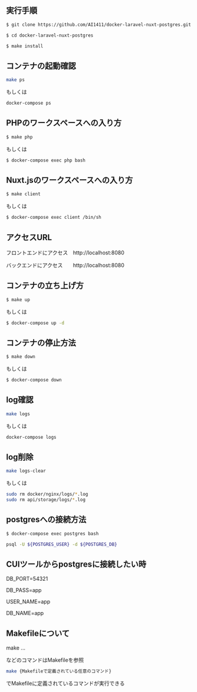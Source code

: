 ## 実行手順

```bash
$ git clone https://github.com/AI1411/docker-laravel-nuxt-postgres.git

$ cd docker-laravel-nuxt-postgres

$ make install
```

## コンテナの起動確認

```bash
make ps
```

もしくは

```bash
docker-compose ps
```

## PHPのワークスペースへの入り方

```bash
$ make php
```

もしくは

```bash
$ docker-compose exec php bash
```

## Nuxt.jsのワークスペースへの入り方

```bash
$ make client
```

もしくは

```bash
$ docker-compose exec client /bin/sh
```

## アクセスURL

フロントエンドにアクセス　http://localhost:8080 

バックエンドにアクセス　　http://localhost:8080

## コンテナの立ち上げ方

```bash
$ make up
```

もしくは

```bash
$ docker-compose up -d
```

## コンテナの停止方法

```bash
$ make down
```

もしくは

```bash
$ docker-compose down
```

## log確認

```bash
make logs
```

もしくは

```bash
docker-compose logs
```

## log削除

```bash
make logs-clear
```

もしくは

```bash
sudo rm docker/nginx/logs/*.log
sudo rm api/storage/logs/*.log
```

## postgresへの接続方法

```bash
$ docker-compose exec postgres bash

psql -U ${POSTGRES_USER} -d ${POSTGRES_DB}
```

## CUIツールからpostgresに接続したい時

DB_PORT=54321

DB_PASS=app

USER_NAME=app

DB_NAME=app

## Makefileについて

make ...

などのコマンドはMakefileを参照

```bash
make {Makefileで定義されている任意のコマンド}
```

でMakefileに定義されているコマンドが実行できる
